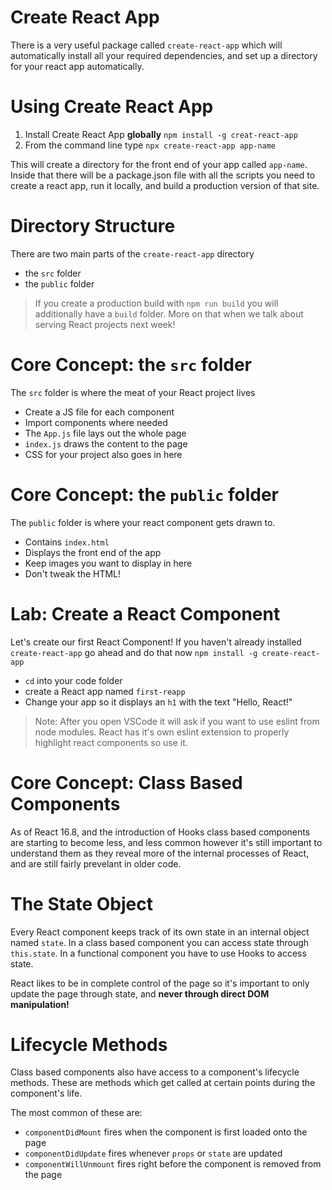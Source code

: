 # Create React App

There is a very useful package called `create-react-app` which will automatically install all your required dependencies, and set up a directory for your react app automatically.

# Using Create React App

1. Install Create React App **globally** `npm install -g creat-react-app`
2. From the command line type `npx create-react-app app-name`

This will create a directory for the front end of your app called `app-name`. Inside that there will be a package.json file with all the scripts you need to create a react app, run it locally, and build a production version of that site.

# Directory Structure

There are two main parts of the `create-react-app` directory

- the `src` folder
- the `public` folder

> If you create a production build with `npm run build` you will additionally have a `build` folder. More on that when we talk about serving React projects next week!

# Core Concept: the `src` folder

The `src` folder is where the meat of your React project lives

- Create a JS file for each component
- Import components where needed
- The `App.js` file lays out the whole page
- `index.js` draws the content to the page
- CSS for your project also goes in here

# Core Concept: the `public` folder

The `public` folder is where your react component gets drawn to.

- Contains `index.html`
- Displays the front end of the app
- Keep images you want to display in here
- Don't tweak the HTML!

# Lab: Create a React Component

Let's create our first React Component!  If you haven't already installed `create-react-app` go ahead and do that now `npm install -g create-react-app`

- `cd` into your code folder
- create a React app named `first-reapp`
- Change your app so it displays an `h1` with the text "Hello, React!"

>Note: After you open VSCode it will ask if you want to use eslint from node modules. React has it's own eslint extension to properly highlight react components so use it.

# Core Concept: Class Based Components

As of React 16.8, and the introduction of Hooks class based components are starting to become less, and less common however it's still important to understand them as they reveal more of the internal processes of React, and are still fairly prevelant in older code.

# The State Object

Every React component keeps track of its own state in an internal object named `state`. In a class based component you can access state through `this.state`. In a functional component you have to use Hooks to access state.

React likes to be in complete control of the page so it's important to only update the page through state, and **never through direct DOM manipulation!**

# Lifecycle Methods

Class based components also have access to a component's lifecycle methods. These are methods which get called at certain points during the component's life.

The most common of these are:

- `componentDidMount` fires when the component is first loaded onto the page
- `componentDidUpdate` fires whenever `props` or `state` are updated
- `componentWillUnmount` fires right before the component is removed from the page
